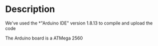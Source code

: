 # Description
We've used the *"Arduino IDE" version 1.8.13 to compile and upload the code

The Arduino board is a ATMega 2560
